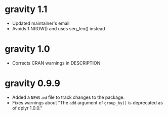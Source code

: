 # gravity 1.1

* Updated maintainer's email
* Avoids 1:NROW() and uses seq_len() instead

# gravity 1.0

* Corrects CRAN warnings in DESCRIPTION

# gravity 0.9.9

* Added a `NEWS.md` file to track changes to the package.
* Fixes warnings about "The `add` argument of `group_by()` is deprecated as of dplyr 1.0.0."
